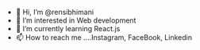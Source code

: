 - 👋 Hi, I’m @rensibhimani
- 👀 I’m interested in Web development
- 🌱 I’m currently learning React.js
- 📫 How to reach me ....Instagram, FaceBook, Linkedin

<!---
rensibhimani/rensibhimani is a ✨ special ✨ repository because its `README.md` (this file) appears on your GitHub profile.
You can click the Preview link to take a look at your changes.
--->
